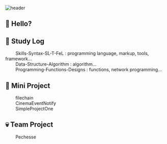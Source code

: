 ![header](https://capsule-render.vercel.app/api?type=transparent&color=auto&height=260&section=header&text=Deeklming's&fontSize=80&desc=github&descSize=30&descAlignY=55)

## 👋 Hello?


## 👀 Study Log
&emsp;&emsp; Skills-Syntax-SL-T-FeL : programming language, markup, tools, framework...   
&emsp;&emsp; Data-Structure-Algorithm : algorithm...   
&emsp;&emsp; Programming-Functions-Designs : functions, network programming...   


## 👻 Mini Project
&emsp;&emsp; filechain &emsp;   
&emsp;&emsp; CinemaEventNotify &emsp;   
&emsp;&emsp; SimpleProjectOne &emsp;   


## 💀 Team Project
&emsp;&emsp; Pechesse &emsp;   

<!--
**Deeklming/Deeklming** is a ✨ _special_ ✨ repository because its `README.md` (this file) appears on your GitHub profile.

Here are some ideas to get you started:

- 🔭 I’m currently working on ...
- 🌱 I’m currently learning ...
- 👯 I’m looking to collaborate on ...
- 🤔 I’m looking for help with ...
- 💬 Ask me about ...
- 📫 How to reach me: ...
- 😄 Pronouns: ...
- ⚡ Fun fact: ...
- 💯% 
- 
-->
